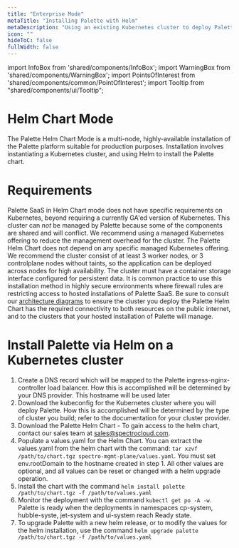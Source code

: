 ```yaml
---
title: "Enterprise Mode"
metaTitle: "Installing Palette with Helm"
metaDescription: "Using an existing Kubernetes cluster to deploy Palette SaaS"
icon: ""
hideToC: false
fullWidth: false
---
```


import InfoBox from 'shared/components/InfoBox';
import WarningBox from 'shared/components/WarningBox';
import PointsOfInterest from 'shared/components/common/PointOfInterest';
import Tooltip from "shared/components/ui/Tooltip";

# Helm Chart Mode

The Palette Helm Chart Mode is a multi-node, highly-available installation of the Palette platform suitable for production purposes. Installation involves instantiating a Kubernetes cluster, and using Helm to install the Palette chart.

# Requirements

Palette SaaS in Helm Chart mode does not have specific requirements on Kubernetes, beyond requiring a currently GA'ed version of Kubernetes. This cluster can *not* be managed by Palette because some of the components are shared and will conflict. We recommend using a managed Kubernetes offering to reduce the management overhead for the cluster. The Palette Helm Chart does not depend on any specific managed Kubernetes offering. We recommend the cluster consist of at least 3 worker nodes, or 3 controlplane nodes without taints, so the application can be deployed across nodes for high availability. The cluster must have a container storage interface configured for persistent data. It is common practice to use this installation method in highly secure environments where firewall rules are restricting access to hosted installations of Palette SaaS. Be sure to consult our [architecture diagrams](/architecture/networking-ports) to ensure the cluster you deploy the Palette Helm Chart has the required connectivity to both resources on the public internet, and to the clusters that your hosted installation of Palette will manage. 


# Install Palette via Helm on a Kubernetes cluster

1. Create a DNS record which will be mapped to the Palette ingress-nginx-controller load balancer. How this is accomplished will be determined by your DNS provider. This hostname will be used later
2. Download the kubeconfig for the Kubernetes cluster where you will deploy Palette. How this is accomplished will be determined by the type of cluster you build; refer to the documentation for your cluster provider. 
3. Download the Palette Helm Chart - To gain access to the helm chart, contact our sales team at [sales@spectrocloud.com](mailto:sales@spectrocloud.com).
4. Populate a values.yaml for the Helm Chart. You can extract the values.yaml from the helm chart with the command: `tar xzvf /path/to/chart.tgz spectro-mgmt-plane/values.yaml`. You must set env.rootDomain to the hostname created in step 1. All other values are optional, and all values can be reset or changed with a helm upgrade operation.
5. Install the chart with the command `helm install palette /path/to/chart.tgz -f /path/to/values.yaml`
6. Monitor the deployment with the command `kubectl get po -A -w`. Palette is ready when the deployments in namespaces cp-system, hubble-syste, jet-system and ui-system reach Ready state.
7. To upgrade Palette with a new helm release, or to modify the values for the helm installation, use the command `helm upgrade palette /path/to/chart.tgz -f /path/to/values.yaml`
